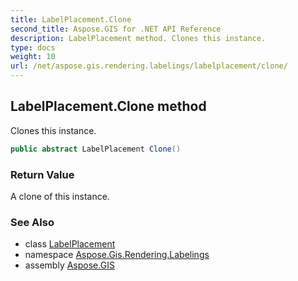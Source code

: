 ```yaml
---
title: LabelPlacement.Clone
second_title: Aspose.GIS for .NET API Reference
description: LabelPlacement method. Clones this instance.
type: docs
weight: 10
url: /net/aspose.gis.rendering.labelings/labelplacement/clone/
---
```

## LabelPlacement.Clone method

Clones this instance.

```csharp
public abstract LabelPlacement Clone()
```

### Return Value

A clone of this instance.

### See Also

* class [LabelPlacement](../)
* namespace [Aspose.Gis.Rendering.Labelings](../../labelplacement/)
* assembly [Aspose.GIS](../../../)


